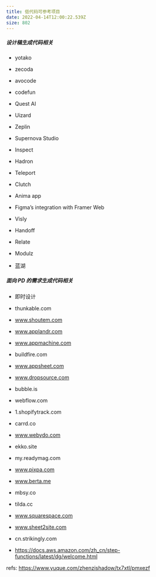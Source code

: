 ```yaml
---
title: 低代码可参考项目
date: 2022-04-14T12:00:22.539Z
size: 802
---
```

##### 设计稿生成代码相关

- yotako

- zecoda
- avocode
- codefun
- Quest AI
- Uizard
- Zeplin
- Supernova Studio
- Inspect
- Hadron
- Teleport
- Clutch
- Anima app
- Figma’s integration with Framer Web
- Visly
- Handoff
- Relate
- Modulz
- 蓝湖



##### 面向 PD 的需求生成代码相关
- 即时设计

- thunkable.com
- www.shoutem.com
- www.applandr.com
- www.appmachine.com
- buildfire.com
- www.appsheet.com
- www.dropsource.com
- bubble.is
- webflow.com
- 1.shopifytrack.com
- carrd.co
- www.webydo.com
- ekko.site
- my.readymag.com
- www.pixpa.com
- www.berta.me
- mbsy.co
- tilda.cc
- www.squarespace.com
- www.sheet2site.com
- cn.strikingly.com
- https://docs.aws.amazon.com/zh_cn/step-functions/latest/dg/welcome.html



refs:
https://www.yuque.com/zhenzishadow/tx7xtl/pmxezf
